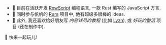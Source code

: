 * 👷 目前在活跃开发 [RowScript] 编程语言, 一款 Rust 编写的 JavaScript 方言.
* 🤩 同时参与帆帆的 [Rura] 项目中, 他有超级多很棒的 ideas.
* 🧸 此外, 我还喜欢给好朋友写 *内容详尽的教程* (比如 [Lyzh]), 或 *好玩的整活* 项目 (还在制作中).

👀 快来一起玩儿!

[RowScript]: https://github.com/rowscript/rowscript

[Rura]: https://github.com/SchrodingerZhu/rura

[Lyzh]: https://github.com/anqurvanillapy/lyzh

